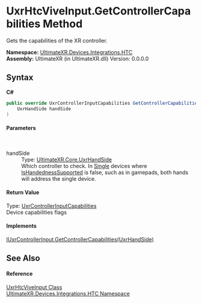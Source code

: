 # UxrHtcViveInput.GetControllerCapabilities Method 
 

Gets the capabilities of the XR controller.

**Namespace:**&nbsp;<a href="N_UltimateXR_Devices_Integrations_HTC">UltimateXR.Devices.Integrations.HTC</a><br />**Assembly:**&nbsp;UltimateXR (in UltimateXR.dll) Version: 0.0.0.0

## Syntax

**C#**<br />
``` C#
public override UxrControllerInputCapabilities GetControllerCapabilities(
	UxrHandSide handSide
)
```


#### Parameters
&nbsp;<dl><dt>handSide</dt><dd>Type: <a href="T_UltimateXR_Core_UxrHandSide">UltimateXR.Core.UxrHandSide</a><br />Which controller to check. In <a href="T_UltimateXR_Devices_UxrControllerSetupType">Single</a> devices where <a href="P_UltimateXR_Devices_IUxrControllerInput_IsHandednessSupported">IsHandednessSupported</a> is false, such as in gamepads, both hands will address the single device.</dd></dl>

#### Return Value
Type: <a href="T_UltimateXR_Devices_UxrControllerInputCapabilities">UxrControllerInputCapabilities</a><br />Device capabilities flags

#### Implements
<a href="M_UltimateXR_Devices_IUxrControllerInput_GetControllerCapabilities">IUxrControllerInput.GetControllerCapabilities(UxrHandSide)</a><br />

## See Also


#### Reference
<a href="T_UltimateXR_Devices_Integrations_HTC_UxrHtcViveInput">UxrHtcViveInput Class</a><br /><a href="N_UltimateXR_Devices_Integrations_HTC">UltimateXR.Devices.Integrations.HTC Namespace</a><br />